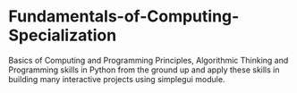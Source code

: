 # Fundamentals-of-Computing-Specialization
Basics of Computing and Programming Principles, Algorithmic Thinking and Programming skills in Python from the ground up and apply these skills in building many interactive projects using simplegui module. 
